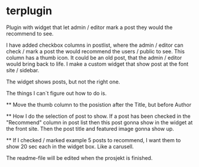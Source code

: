 # terplugin
Plugin with widget that let admin / editor mark a post they would the recommend to see.

I have added checkbox columns in postlist, where the admin / editor can check / mark a post the would recommend the users / public to see.
This column has a thumb icon.
It could be an old post, that the admin / editor would bring back to life.
I make a custom widget that show post at the font site / sidebar.

The widget shows posts, but not the right one.

The things I can`t figure out how to do is.

** Move the thumb column to the posistion after the Title, but before Author

** How I do the selection of post to show.
If a post has been checked in the "Recommend" column in post list then this post gonna show in the widget at the front site.
Then the post title and featured image gonna show up.

** If I checked / marked example 5 posts to recommend, I want them to show 20 sec each in the widget box. Like a carusell.

The readme-file will be edited when the prosjekt is finished.
